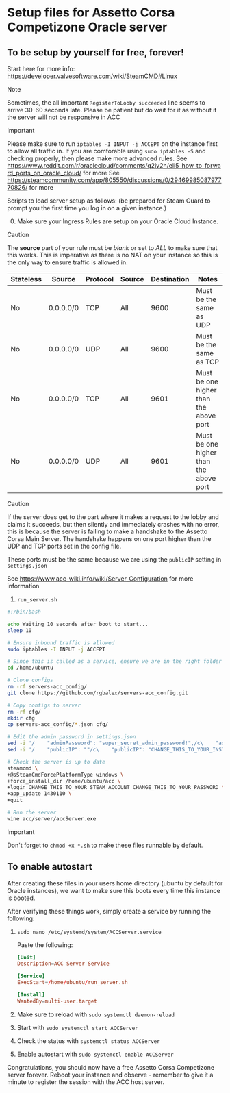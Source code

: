 # Setup files for Assetto Corsa Competizone Oracle server
## To be setup by yourself for free, forever!

Start here for more info: https://developer.valvesoftware.com/wiki/SteamCMD#Linux

> [!NOTE]  
> Sometimes, the all important `RegisterToLobby succeeded` line seems to arrive 30-60 seconds late. Please be patient but do wait for it as without it the server will not be responsive in ACC

> [!IMPORTANT]
> Please make sure to run `iptables -I INPUT -j ACCEPT` on the instance first to allow all traffic in.
> If you are comforable using `sudo iptables -S` and checking properly, then please make more advanced rules.
> See https://www.reddit.com/r/oraclecloud/comments/q2iv2h/eli5_how_to_forward_ports_on_oracle_cloud/ for more
> See https://steamcommunity.com/app/805550/discussions/0/2946998508797770826/ for more

Scripts to load server setup as follows:
(be prepared for Steam Guard to prompt you the first time you log in on a given instance.)

0. Make sure your Ingress Rules are setup on your Oracle Cloud Instance. 

> [!CAUTION]
> The **source** part of your rule must be *blank* or set to *ALL* to make sure that this works. 
> This is imperative as there is no NAT on your instance so this is the only way to ensure traffic is allowed in.

| Stateless | Source    | Protocol | Source | Destination | Notes                                  |
| --------- | --------- | -------- | ------ | ----------- | -------------------------------------- |
| No        | 0.0.0.0/0 | TCP      | All    | 9600        | Must be the same as UDP                |
| No        | 0.0.0.0/0 | UDP      | All    | 9600        | Must be the same as TCP                |
| No        | 0.0.0.0/0 | TCP      | All    | 9601        | Must be one higher than the above port |
| No        | 0.0.0.0/0 | UDP      | All    | 9601        | Must be one higher than the above port |

> [!CAUTION]
> If the server does get to the part where it makes a request to the lobby and claims it succeeds, but then silently and immediately crashes with no error, this is because the server is failing to make a handshake to the Assetto Corsa Main Server. The handshake happens on one port higher than the UDP and TCP ports set in the config file.
>
> These ports must be the same because we are using the `publicIP` setting in `settings.json`
>
> See https://www.acc-wiki.info/wiki/Server_Configuration for more information

1. `run_server.sh`

```bash
#!/bin/bash

echo Waiting 10 seconds after boot to start...
sleep 10

# Ensure inbound traffic is allowed
sudo iptables -I INPUT -j ACCEPT

# Since this is called as a service, ensure we are in the right folder
cd /home/ubuntu

# Clone configs
rm -rf servers-acc_config/
git clone https://github.com/rgbalex/servers-acc_config.git

# Copy configs to server
rm -rf cfg/
mkdir cfg
cp servers-acc_config/*.json cfg/

# Edit the admin password in settings.json
sed -i '/    "adminPassword": "super_secret_admin_password!",/c\    "adminPassword": "CHANGE_THIS_TO_YOUR_PASSWORD",' cfg/settings.json
sed -i '/    "publicIP": ""/c\    "publicIP": "CHANGE_THIS_TO_YOUR_INSTANCE_PUBLIC_IPV4_ADDRESS"' cfg/configuration.json

# Check the server is up to date
steamcmd \
+@sSteamCmdForcePlatformType windows \
+force_install_dir /home/ubuntu/acc \
+login CHANGE_THIS_TO_YOUR_STEAM_ACCOUNT CHANGE_THIS_TO_YOUR_PASSWORD \
+app_update 1430110 \
+quit

# Run the server
wine acc/server/accServer.exe
```

> [!IMPORTANT]
> Don't forget to `chmod +x *.sh` to make these files runnable by default.

## To enable autostart

After creating these files in your users home directory (ubuntu by default for Oracle instances), we want to make sure this boots every time this instance is booted. 

After verifying these things work, simply create a service by running the following:

1.  `sudo nano /etc/systemd/system/ACCServer.service`

    Paste the following:

    ```conf
    [Unit]
    Description=ACC Server Service

    [Service]
    ExecStart=/home/ubuntu/run_server.sh

    [Install]
    WantedBy=multi-user.target
    ```

2. Make sure to reload with `sudo systemctl daemon-reload`

3. Start with `sudo systemctl start ACCServer`

4. Check the status with `systemctl status ACCServer`

5. Enable autostart with `sudo systemctl enable ACCServer`


Congratulations, you should now have a free Assetto Corsa Competizone server forever.
Reboot your instance and observe - remember to give it a minute to register the session with the ACC host server. 
